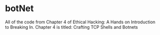 # botNet
All of the code from Chapter 4 of Ethical Hacking: A Hands on Introduction to Breaking In. Chapter 4 is titled: Crafting TCP Shells and Botnets

